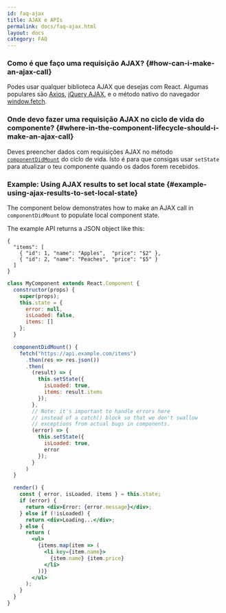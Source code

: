 ```yaml
---
id: faq-ajax
title: AJAX e APIs
permalink: docs/faq-ajax.html
layout: docs
category: FAQ
---
```


### Como é que faço uma requisição AJAX? {#how-can-i-make-an-ajax-call}

Podes usar qualquer biblioteca AJAX que desejas com React. Algumas populares são [Axios](https://github.com/axios/axios), [jQuery AJAX](https://api.jquery.com/jQuery.ajax/), e o método nativo do navegador [window.fetch](https://developer.mozilla.org/en-US/docs/Web/API/Fetch_API).

### Onde devo fazer uma requisição AJAX no ciclo de vida do componente? {#where-in-the-component-lifecycle-should-i-make-an-ajax-call}

Deves preencher dados com requisições AJAX no método [`componentDidMount`](/docs/react-component.html#mounting) do ciclo de vida. Isto é para que consigas usar `setState` para atualizar o teu componente quando os dados forem recebidos.

### Example: Using AJAX results to set local state {#example-using-ajax-results-to-set-local-state}

The component below demonstrates how to make an AJAX call in `componentDidMount` to populate local component state. 

The example API returns a JSON object like this:

```
{
  "items": [
    { "id": 1, "name": "Apples",  "price": "$2" },
    { "id": 2, "name": "Peaches", "price": "$5" }
  ] 
}
```

```jsx
class MyComponent extends React.Component {
  constructor(props) {
    super(props);
    this.state = {
      error: null,
      isLoaded: false,
      items: []
    };
  }

  componentDidMount() {
    fetch("https://api.example.com/items")
      .then(res => res.json())
      .then(
        (result) => {
          this.setState({
            isLoaded: true,
            items: result.items
          });
        },
        // Note: it's important to handle errors here
        // instead of a catch() block so that we don't swallow
        // exceptions from actual bugs in components.
        (error) => {
          this.setState({
            isLoaded: true,
            error
          });
        }
      )
  }

  render() {
    const { error, isLoaded, items } = this.state;
    if (error) {
      return <div>Error: {error.message}</div>;
    } else if (!isLoaded) {
      return <div>Loading...</div>;
    } else {
      return (
        <ul>
          {items.map(item => (
            <li key={item.name}>
              {item.name} {item.price}
            </li>
          ))}
        </ul>
      );
    }
  }
}
```
